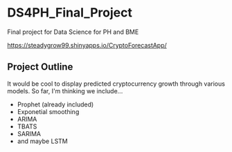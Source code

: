 # DS4PH_Final_Project
Final project for Data Science for PH and BME

https://steadygrow99.shinyapps.io/CryptoForecastApp/


## Project Outline

It would be cool to display predicted cryptocurrency growth through various models. So far, I'm thinking we include...
- Prophet (already included)
- Exponetial smoothing
- ARIMA
- TBATS
- SARIMA
- and maybe LSTM
